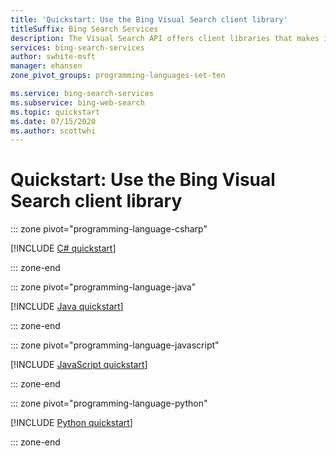 ```yaml
---
title: 'Quickstart: Use the Bing Visual Search client library'
titleSuffix: Bing Search Services
description: The Visual Search API offers client libraries that makes it easy to integrate search capabilities into your applications. Use this quickstart to start sending search requests, and get back results.
services: bing-search-services
author: swhite-msft
manager: ehansen
zone_pivot_groups: programming-languages-set-ten

ms.service: bing-search-services
ms.subservice: bing-web-search
ms.topic: quickstart
ms.date: 07/15/2020
ms.author: scottwhi
---
```


# Quickstart: Use the Bing Visual Search client library

::: zone pivot="programming-language-csharp"

[!INCLUDE [C# quickstart](../includes/quickstarts/visual-search-client-library-csharp.md)]

::: zone-end

::: zone pivot="programming-language-java"

[!INCLUDE [Java quickstart](../includes/quickstarts/visual-search-client-library-java.md)]

::: zone-end

::: zone pivot="programming-language-javascript"

[!INCLUDE [JavaScript quickstart](../includes/quickstarts/visual-search-client-library-javascript.md)]

::: zone-end

::: zone pivot="programming-language-python"

[!INCLUDE [Python quickstart](../includes/quickstarts/visual-search-client-library-python.md)]

::: zone-end
